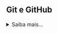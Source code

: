 ## Git e GitHub
<details><summary>Saiba mais...</summary>
  
  ### O código elaborado nessa aula foi utilizado para ensinar os conceitos básicos de Git e Github, como Commit, Pull, e Push em Github e repositório local

  Read-me criado por [Thiago Sousa](https://github.com/ThiagoSousa81)
</details>
